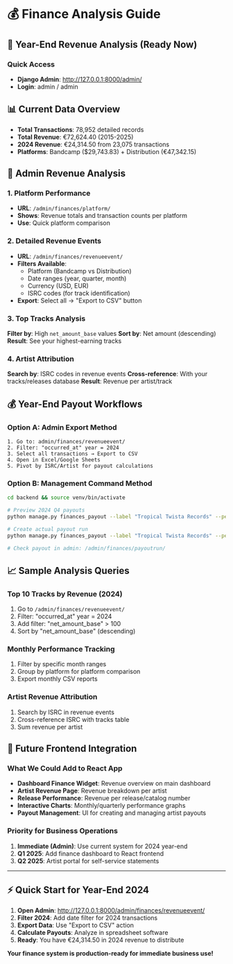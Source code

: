 # 💰 Finance Analysis Guide

## 🎯 Year-End Revenue Analysis (Ready Now)

### Quick Access
- **Django Admin**: http://127.0.0.1:8000/admin/
- **Login**: admin / admin

## 📊 Current Data Overview
- **Total Transactions**: 78,952 detailed records
- **Total Revenue**: €72,624.40 (2015-2025)
- **2024 Revenue**: €24,314.50 from 23,075 transactions
- **Platforms**: Bandcamp ($29,743.83) + Distribution (€47,342.15)

## 🔧 Admin Revenue Analysis

### 1. Platform Performance
- **URL**: `/admin/finances/platform/`
- **Shows**: Revenue totals and transaction counts per platform
- **Use**: Quick platform comparison

### 2. Detailed Revenue Events  
- **URL**: `/admin/finances/revenueevent/`
- **Filters Available**:
  - Platform (Bandcamp vs Distribution)
  - Date ranges (year, quarter, month)
  - Currency (USD, EUR)
  - ISRC codes (for track identification)
- **Export**: Select all → "Export to CSV" button

### 3. Top Tracks Analysis
**Filter by**: High `net_amount_base` values
**Sort by**: Net amount (descending)
**Result**: See your highest-earning tracks

### 4. Artist Attribution
**Search by**: ISRC codes in revenue events
**Cross-reference**: With your tracks/releases database
**Result**: Revenue per artist/track

## 💰 Year-End Payout Workflows

### Option A: Admin Export Method
```
1. Go to: admin/finances/revenueevent/
2. Filter: "occurred_at" year = 2024
3. Select all transactions → Export to CSV  
4. Open in Excel/Google Sheets
5. Pivot by ISRC/Artist for payout calculations
```

### Option B: Management Command Method
```bash
cd backend && source venv/bin/activate

# Preview 2024 Q4 payouts
python manage.py finances_payout --label "Tropical Twista Records" --period "2024-Q4" --preview

# Create actual payout run
python manage.py finances_payout --label "Tropical Twista Records" --period "2024-Q4"

# Check payout in admin: /admin/finances/payoutrun/
```

## 📈 Sample Analysis Queries

### Top 10 Tracks by Revenue (2024)
1. Go to `/admin/finances/revenueevent/`
2. Filter: "occurred_at" year = 2024
3. Add filter: "net_amount_base" > 100
4. Sort by "net_amount_base" (descending)

### Monthly Performance Tracking
1. Filter by specific month ranges
2. Group by platform for platform comparison
3. Export monthly CSV reports

### Artist Revenue Attribution
1. Search by ISRC in revenue events
2. Cross-reference ISRC with tracks table
3. Sum revenue per artist

## 🚀 Future Frontend Integration

### What We Could Add to React App
- **Dashboard Finance Widget**: Revenue overview on main dashboard
- **Artist Revenue Page**: Revenue breakdown per artist
- **Release Performance**: Revenue per release/catalog number
- **Interactive Charts**: Monthly/quarterly performance graphs
- **Payout Management**: UI for creating and managing artist payouts

### Priority for Business Operations
1. **Immediate (Admin)**: Use current system for 2024 year-end
2. **Q1 2025**: Add finance dashboard to React frontend
3. **Q2 2025**: Artist portal for self-service statements

---

## ⚡ Quick Start for Year-End 2024

1. **Open Admin**: http://127.0.0.1:8000/admin/finances/revenueevent/
2. **Filter 2024**: Add date filter for 2024 transactions  
3. **Export Data**: Use "Export to CSV" action
4. **Calculate Payouts**: Analyze in spreadsheet software
5. **Ready**: You have €24,314.50 in 2024 revenue to distribute

**Your finance system is production-ready for immediate business use!**
